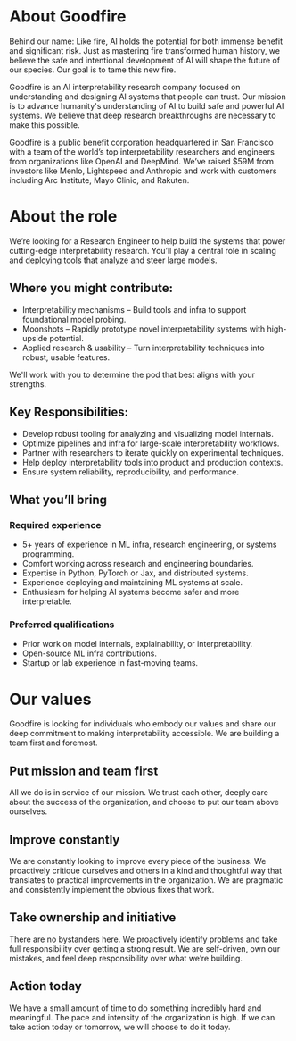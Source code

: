 # About Goodfire

Behind our name: Like fire, AI holds the potential for both immense benefit and significant risk. Just as mastering fire transformed human history, we believe the safe and intentional development of AI will shape the future of our species. Our goal is to tame this new fire.

Goodfire is an AI interpretability research company focused on understanding and designing AI systems that people can trust. Our mission is to advance humanity's understanding of AI to build safe and powerful AI systems. We believe that deep research breakthroughs are necessary to make this possible.

Goodfire is a public benefit corporation headquartered in San Francisco with a team of the world’s top interpretability researchers and engineers from organizations like OpenAI and DeepMind. We’ve raised $59M from investors like Menlo, Lightspeed and Anthropic and work with customers including Arc Institute, Mayo Clinic, and Rakuten.

# About the role

We’re looking for a Research Engineer to help build the systems that power cutting-edge interpretability research. You’ll play a central role in scaling and deploying tools that analyze and steer large models.

## Where you might contribute:

- Interpretability mechanisms – Build tools and infra to support foundational model probing.
- Moonshots – Rapidly prototype novel interpretability systems with high-upside potential.
- Applied research & usability – Turn interpretability techniques into robust, usable features.

We'll work with you to determine the pod that best aligns with your strengths.

## Key Responsibilities:

- Develop robust tooling for analyzing and visualizing model internals.
- Optimize pipelines and infra for large-scale interpretability workflows.
- Partner with researchers to iterate quickly on experimental techniques.
- Help deploy interpretability tools into product and production contexts.
- Ensure system reliability, reproducibility, and performance.

## What you’ll bring

### Required experience

- 5+ years of experience in ML infra, research engineering, or systems programming.
- Comfort working across research and engineering boundaries.
- Expertise in Python, PyTorch or Jax, and distributed systems.
- Experience deploying and maintaining ML systems at scale.
- Enthusiasm for helping AI systems become safer and more interpretable.

### Preferred qualifications

- Prior work on model internals, explainability, or interpretability.
- Open-source ML infra contributions.
- Startup or lab experience in fast-moving teams.

# Our values

Goodfire is looking for individuals who embody our values and share our deep commitment to making interpretability accessible. We are building a team first and foremost.

## Put mission and team first

All we do is in service of our mission. We trust each other, deeply care about the success of the organization, and choose to put our team above ourselves.

## Improve constantly

We are constantly looking to improve every piece of the business. We proactively critique ourselves and others in a kind and thoughtful way that translates to practical improvements in the organization. We are pragmatic and consistently implement the obvious fixes that work.

## Take ownership and initiative

There are no bystanders here. We proactively identify problems and take full responsibility over getting a strong result. We are self-driven, own our mistakes, and feel deep responsibility over what we’re building.

## Action today

We have a small amount of time to do something incredibly hard and meaningful. The pace and intensity of the organization is high. If we can take action today or tomorrow, we will choose to do it today.
